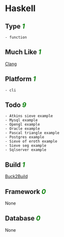 # Haskell

## Type <i style='color:green;'>1</i>
	- function
## Much Like <i style='color:green;'>1</i>
[Clang](CLANG.md)
## Platform <i style='color:green;'>1</i>
	- cli
## Todo <i style='color:green;'>9</i>
	- Atkins sieve example
	- Mysql example
	- Opengl example
	- Oracle example
	- Pascal triangle example
	- Postgres example
	- Sieve of eroth example
	- Sieve seg example
	- Sqlserver example
## Build <i style='color:green;'>1</i>
[Buck2Build](https://github.com/bearddan2000?tab=repositories&q=haskell+buck2build&type=&language=&sort=)
## Framework <i style='color:green;'>0</i>
None
## Database <i style='color:green;'>0</i>
None